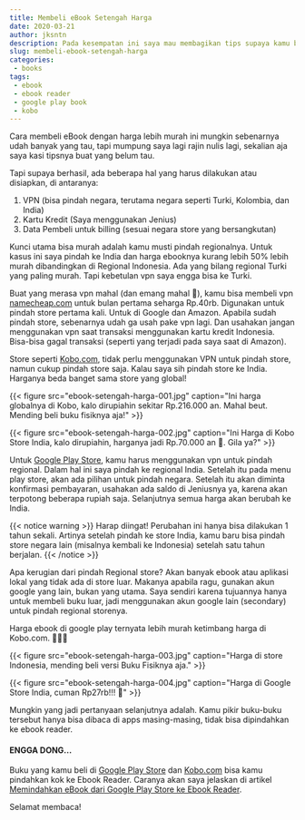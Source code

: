 ```yaml
---
title: Membeli eBook Setengah Harga
date: 2020-03-21
author: jksntn
description: Pada kesempatan ini saya mau membagikan tips supaya kamu bisa membeli ebook lebih murah daripada harga aslinya. 
slug: membeli-ebook-setengah-harga
categories: 
 - books
tags: 
 - ebook
 - ebook reader
 - google play book
 - kobo
---
```

Cara membeli eBook dengan harga lebih murah ini mungkin sebenarnya udah banyak yang tau, tapi mumpung saya lagi rajin nulis lagi, sekalian aja saya kasi tipsnya buat yang belum tau.

Tapi supaya berhasil, ada beberapa hal yang harus dilakukan atau disiapkan, di antaranya:

<!--more-->

1. VPN (bisa pindah negara, terutama negara seperti Turki, Kolombia, dan India)
1. Kartu Kredit (Saya menggunakan Jenius)
1. Data Pembeli untuk billing (sesuai negara store yang bersangkutan)

Kunci utama bisa murah adalah kamu musti pindah regionalnya. Untuk kasus ini saya pindah ke India dan harga ebooknya kurang lebih 50% lebih murah dibandingkan di Regional Indonesia. Ada yang bilang regional Turki yang paling murah. Tapi kebetulan vpn saya engga bisa ke Turki. 

Buat yang merasa vpn mahal (dan emang mahal 🙈), kamu bisa membeli vpn [namecheap.com](https://www.namecheap.com/vpn/) untuk bulan pertama seharga Rp.40rb. Digunakan untuk pindah store pertama kali. Untuk di Google dan Amazon. Apabila sudah pindah store, sebenarnya udah ga usah pake vpn lagi. Dan usahakan jangan menggunakan vpn saat transaksi menggunakan kartu kredit Indonesia. Bisa-bisa gagal transaksi (seperti yang terjadi pada saya saat di Amazon). 

Store seperti [Kobo.com][kobo], tidak perlu menggunakan VPN untuk pindah store, namun cukup pindah store saja. Kalau saya sih pindah store ke India. Harganya beda banget sama store yang global!

{{< figure src="ebook-setengah-harga-001.jpg" caption="Ini harga globalnya di Kobo, kalo dirupiahin sekitar Rp.216.000 an. Mahal beut. Mending beli buku fisiknya aja!" >}}

{{< figure src="ebook-setengah-harga-002.jpg" caption="Ini Harga di Kobo Store India, kalo dirupiahin, harganya jadi Rp.70.000 an 🙈. Gila ya?" >}}

Untuk [Google Play Store][google book], kamu harus menggunakan vpn untuk pindah regional. Dalam hal ini saya pindah ke regional India. Setelah itu pada menu play store, akan ada pilihan untuk pindah negara. Setelah itu akan diminta konfirmasi pembayaran, usahakan ada saldo di Jeniusnya ya, karena akan terpotong beberapa rupiah saja. Selanjutnya semua harga akan berubah ke India. 

{{< notice warning >}}
Harap diingat! Perubahan ini hanya bisa dilakukan 1 tahun sekali. Artinya setelah pindah ke store India, kamu baru bisa pindah store negara lain (misalnya kembali ke Indonesia) setelah satu tahun berjalan. 
{{< /notice >}}

Apa kerugian dari pindah Regional store? Akan banyak ebook atau aplikasi lokal yang tidak ada di store luar. Makanya apabila ragu, gunakan akun google yang lain, bukan yang utama. Saya sendiri karena tujuannya hanya untuk membeli buku luar, jadi menggunakan akun google lain (secondary) untuk pindah regional storenya. 

Harga ebook di google play ternyata lebih murah ketimbang harga di Kobo.com. 🙈🙈🙈

{{< figure src="ebook-setengah-harga-003.jpg" caption="Harga di store Indonesia, mending beli versi Buku Fisiknya aja." >}}

{{< figure src="ebook-setengah-harga-004.jpg" caption="Harga di Google Store India, cuman Rp27rb!!! 🙈" >}}

Mungkin yang jadi pertanyaan selanjutnya adalah. Kamu pikir buku-buku tersebut hanya bisa dibaca di apps masing-masing, tidak bisa dipindahkan ke ebook reader. 

#### ENGGA DONG...

Buku yang kamu beli di [Google Play Store][google book] dan [Kobo.com][kobo] bisa kamu pindahkan kok ke Ebook Reader. Caranya akan saya jelaskan di artikel [Memindahkan eBook dari Google Play Store ke Ebook Reader](/cara-transfer-ebook-drm).

Selamat membaca!

[kobo]: https://kobo.com
[google book]: https://play.google.com/store/books